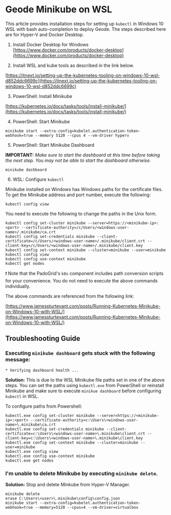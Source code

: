 # Geode Minikube on WSL

This article provides installation steps for setting up `kubectl` in Windows 10 WSL with bash auto-completion to deploy Geode. The steps described here are for Hyper-V and Docker Desktop.

1. Install Docker Desktop for Windows
[https://www.docker.com/products/docker-desktop](https://www.docker.com/products/docker-desktop)

2. Install WSL and kube tools as described in the link below.

[https://itnext.io/setting-up-the-kubernetes-tooling-on-windows-10-wsl-d852ddc6699c](https://itnext.io/setting-up-the-kubernetes-tooling-on-windows-10-wsl-d852ddc6699c)

3. PowerShell: Install Minikube

[https://kubernetes.io/docs/tasks/tools/install-minikube/](https://kubernetes.io/docs/tasks/tools/install-minikube/)

4. PowerShell: Start Minikube

```console
minikube start --extra-config=kubelet.authentication-token-webhook=true --memory 5120 --cpus 4 --vm-driver hyperv
```

5. PowerShell: Start Minikube Dashboard

**IMPORTANT:** *Make sure to start the dashboard at this time before taking the next step. You may not be able to start the dashboard otherwise.*

```console
minikube dashboard
```

6. WSL: Configure `kubectl`

Minikube installed on Windows has Windows paths for the certificate files. To get the Minikube address and port number, execute the following:

```console
kubectl config view
```

You need to execute the following to change the paths in the Unix form.

```console
kubectl config set-cluster minikube --server=https://<minikube-ip>:<port> --certificate-authority=/c/Users/<windows-user-name>/.minikube/ca.crt
kubectl config set-credentials minikube --client-certificate=/c/Users/<windows-user-name>/.minikube/client.crt --client-key=/c/Users/<windows-user-name>/.minikube/client.key
kubectl config set-context minikube --cluster=minikube --user=minikube
kubectl config view
kubectl config use-context minikube
kubectl get nodes
```

:exclamation: Note that the PadoGrid's `k8s` component includes path conversion scripts for your convenience. You do not need to execute the above commands individually.

The above commands are referenced from the following link:

[https://www.jamessturtevant.com/posts/Running-Kubernetes-Minikube-on-Windows-10-with-WSL/](https://www.jamessturtevant.com/posts/Running-Kubernetes-Minikube-on-Windows-10-with-WSL/)

## Troubleshooting Guide

### Executing `minikube dashboard` gets stuck with the following message:

```console
* Verifying dashboard health ...
```

**Solution:** This is due to the WSL Minikube file paths set in one of the above steps. You can set the paths using `kubectl.exe` from PowerShell or reinstall Minikube and make sure to execute `minikue dashboard` before configuring `kubectl` in WSL.

To configure paths from Powershell:

```console
kubectl.exe config set-cluster minikube --server=https://<minikube-ip>:<port> --certificate-authority=c:\Users\<windows-user-name>\.minikube\ca.crt
kubectl.exe config set-credentials minikube --client-certificate=c:\Users\<windows-user-name>\.minikube\client.crt --client-key=c:\Users\<windows-user-name>\.minikube\client.key
kubectl.exe config set-context minikube --cluster=minikube --user=minikube
kubectl.exe config view
kubectl.exe config use-context minikube
kubectl.exe get nodes
```

### I'm unable to delete Minikube by executing `minikube delete`.

**Solution:** Stop and delete Minkube from Hyper-V Manager.

```console
minikube delete
erase C:\Users\<user>\.minikube\config\config.json 
minikube start --extra-config=kubelet.authentication-token-webhook=true --memory=5120 --cpus=4 --vm-driver=virtualbox
```
